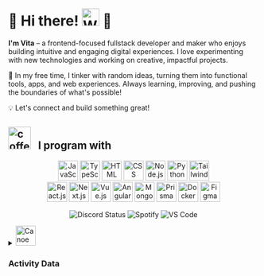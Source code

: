 # 🌸 Hi there! <img src="https://raw.githubusercontent.com/Tarikul-Islam-Anik/Animated-Fluent-Emojis/master/Emojis/Hand%20gestures/Waving%20Hand.png" alt="Waving Hand" width="35" height="35" /> 🌸

**I'm Vita** – a frontend-focused fullstack developer and maker who enjoys building intuitive and engaging digital experiences. I love experimenting with new technologies and working on creative, impactful projects.

🎀 In my free time, I tinker with random ideas, turning them into functional tools, apps, and web experiences. Always learning, improving, and pushing the boundaries of what's possible!

💡 Let's connect and build something great!

<h2> <img src="https://github.com/monarahmati/monarahmati/assets/107634745/66e9ef23-64b3-4b35-b00d-7d59d72437e1" height="45" alt="coffee"  /> &nbsp; I program with </h2> 
<p align="center">
  <img src="https://skillicons.dev/icons?i=js" title="JavaScript" width="40">
  <img src="https://skillicons.dev/icons?i=ts" title="TypeScript" width="40">
  <img src="https://skillicons.dev/icons?i=html" title="HTML" width="40">
  <img src="https://skillicons.dev/icons?i=css" title="CSS" width="40">
  <img src="https://skillicons.dev/icons?i=nodejs" title="Node.js" width="40">
  <img src="https://skillicons.dev/icons?i=py" title="Python" width="40">
  <img src="https://skillicons.dev/icons?i=tailwind" title="Tailwind CSS" width="40">
  <br/>
  <img src="https://skillicons.dev/icons?i=react" title="React.js" width="40">
  <img src="https://skillicons.dev/icons?i=nextjs" title="Next.js" width="40">
  <img src="https://skillicons.dev/icons?i=vue" title="Vue.js" width="40">
  <img src="https://skillicons.dev/icons?i=angular" title="Angular" width="40">
  <img src="https://skillicons.dev/icons?i=mongodb" title="MongoDB" width="40">
  <img src="https://skillicons.dev/icons?i=prisma" title="Prisma ORM" width="40">
  <img src="https://skillicons.dev/icons?i=docker" title="Docker" width="40">
  <img src="https://skillicons.dev/icons?i=figma" title="Figma" width="40">
</p>

<p align="center">
  <img src="https://img.shields.io/badge/Discord-Offline-lightgrey?logo=discord" alt="Discord Status">
  <img src="https://img.shields.io/badge/Spotify-Not_Listening-lightgrey?logo=spotify" alt="Spotify">
  <img src="https://img.shields.io/badge/VS_Code-Not_Coding-lightgrey?logo=visualstudiocode" alt="VS Code">
</p>

<details>
  <summary>
      <img src="https://raw.githubusercontent.com/Tarikul-Islam-Anik/Animated-Fluent-Emojis/master/Emojis/Travel%20and%20places/Canoe.png" alt="Canoe" width="40" height="40" />
      <h3>Activity Data</h3>
  </summary>

  <div align="center">
    <img align="center" src="http://github-profile-summary-cards.vercel.app/api/cards/profile-details?username=vitatriutami&theme=omni" height="150em" />
    &nbsp;&nbsp;
    <img height="150em" align="center" src="https://github-readme-stats.vercel.app/api/top-langs/?username=vitatriutami&title_color=ff78c4&text_color=e5f7ef&icon_color=526777&hide_border=true&bg_color=181621&langs_count=3" />
  </div>
</details>



